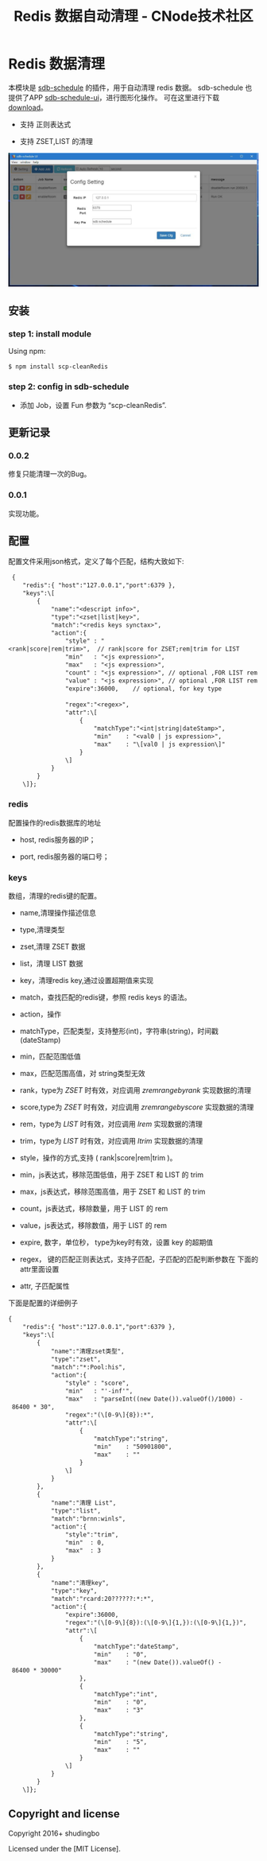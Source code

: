 ﻿---
layout: articles
title: Redis 数据自动清理 - CNode技术社区
permalink: articles/20160812.html
disqusIdentifier: articles/20160812.html
disqusUrl: http://redis.cn/monthly/temp.html
discuzTid: 
---


Redis 数据清理
==========

本模块是 [sdb-schedule](https://github.com/shudingbo/sdb-schedule) 的插件，用于自动清理 redis 数据。 sdb-schedule 也提供了APP [sdb-schedule-ui](https://github.com/shudingbo/sdb-schedule-ui)，进行图形化操作。 可在这里进行下载 [download](https://github.com/shudingbo/sdb-public/blob/master/sdb-schedule-ui/sdb-schedule-ui.7z)。

*   支持 正则表达式
    
*   支持 ZSET,LIST 的清理
    

![Setting](https://github.com/shudingbo/sdb-public/blob/master/sdb-schedule-ui/setting.jpg "Setting")

安装
--

### step 1: install module

Using npm:

```
$ npm install scp-cleanRedis
```

### step 2: config in sdb-schedule

*   添加 Job，设置 Fun 参数为 “scp-cleanRedis”.
    

更新记录
----

### 0.0.2

修复只能清理一次的Bug。

### 0.0.1

实现功能。

配置
--

配置文件采用json格式，定义了每个匹配，结构大致如下:

```
 {
	"redis":{ "host":"127.0.0.1","port":6379 },
	"keys":\[
		{
			"name":"<descript info>",
			"type":"<zset|list|key>",
			"match":"<redis keys synctax>",
			"action":{
				"style" : "<rank|score|rem|trim>",  // rank|score for ZSET;rem|trim for LIST
				"min"   : "<js expression>",
				"max"   : "<js expression>",
				"count" : "<js expression>", // optional ,FOR LIST rem
				"value" : "<js expression>", // optional ,FOR LIST rem
				"expire":36000,    // optional, for key type

				"regex":"<regex>",
				"attr":\[
					{
						"matchType":"<int|string|dateStamp>",
						"min"    : "<val0 | js expression>",
						"max"    : "\[val0 | js expression\]"
					}
				\]
			}
		}
	\]};
```

### redis

配置操作的redis数据库的地址

*   host, redis服务器的IP；
    
*   port, redis服务器的端口号；
    

### keys

数组，清理的redis键的配置。

*   name,清理操作描述信息
    
*   type,清理类型
    

*   zset,清理 ZSET 数据
    
*   list，清理 LIST 数据
    
*   key，清理redis key,通过设置超期值来实现
    

*   match，查找匹配的redis键，参照 redis keys 的语法。
    
*   action，操作
    

*   matchType，匹配类型，支持整形(int)，字符串(string)，时间戳(dateStamp)
    
*   min，匹配范围低值
    
*   max，匹配范围高值，对 string类型无效
    
*   rank，type为 _ZSET_ 时有效，对应调用 _zremrangebyrank_ 实现数据的清理
    
*   score,type为 _ZSET_ 时有效，对应调用 _zremrangebyscore_ 实现数据的清理
    
*   rem，type为 _LIST_ 时有效，对应调用 _lrem_ 实现数据的清理
    
*   trim，type为 _LIST_ 时有效，对应调用 _ltrim_ 实现数据的清理
    
*   style，操作的方式,支持 ( rank|score|rem|trim )。
    
*   min，js表达式，移除范围低值，用于 ZSET 和 LIST 的 trim
    
*   max，js表达式，移除范围高值，用于 ZSET 和 LIST 的 trim
    
*   count，js表达式，移除数量，用于 LIST 的 rem
    
*   value，js表达式，移除数值，用于 LIST 的 rem
    
*   expire, 数字，单位秒， type为key时有效，设置 key 的超期值
    
*   regex， 键的匹配正则表达式，支持子匹配，子匹配的匹配判断参数在 下面的 attr里面设置
    
*   attr, 子匹配属性
    

下面是配置的详细例子

```
{
	"redis":{ "host":"127.0.0.1","port":6379 },
	"keys":\[
		{
			"name":"清理zset类型",
			"type":"zset",
			"match":"*:Pool:his",
			"action":{
				"style" : "score",
				"min"   : "'-inf'",
				"max"   : "parseInt((new Date()).valueOf()/1000) - 86400 * 30",
				"regex":"(\[0-9\]{8}):*",
				"attr":\[
					{
						"matchType":"string",
						"min"    : "50901800",
						"max"    : ""
					}
				\]
			}
		},
		{
			"name":"清理 List",
			"type":"list",
			"match":"brnn:winls",
			"action":{
				"style":"trim",
				"min"  : 0,
				"max"  : 3
			}
		},
		{
			"name":"清理key",
			"type":"key",
			"match":"rcard:20??????:*:*",
			"action":{
				"expire":36000,
				"regex":"(\[0-9\]{8}):(\[0-9\]{1,}):(\[0-9\]{1,})",
				"attr":\[
					{
						"matchType":"dateStamp",
						"min"    : "0",
						"max"    : "(new Date()).valueOf() - 86400 * 30000"
					},
					{
						"matchType":"int",
						"min"    : "0",
						"max"    : "3"
					},
					{
						"matchType":"string",
						"min"    : "5",
						"max"    : ""
					}
				\]
			}
		}
	\]};
```

Copyright and license
---------------------

Copyright 2016+ shudingbo

Licensed under the \[MIT License\].